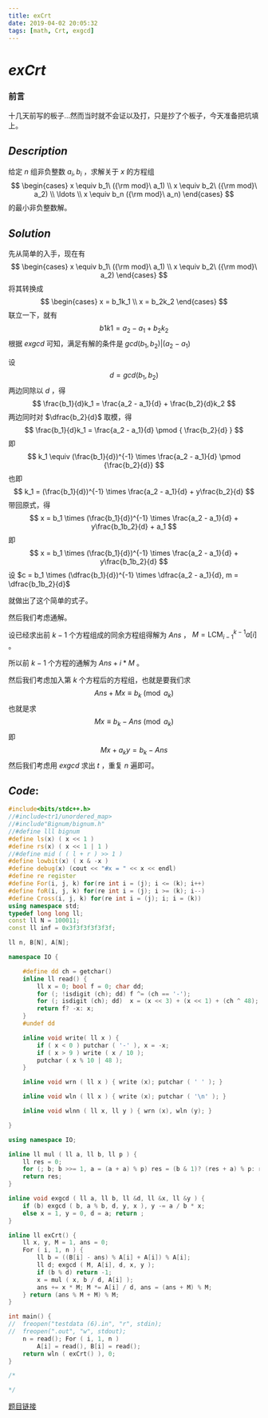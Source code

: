 ```yaml
---
title: exCrt
date: 2019-04-02 20:05:32
tags: [math, Crt, exgcd]
---
```


# $exCrt$



### 前言

十几天前写的板子...然而当时就不会证以及打，只是抄了个板子，今天准备把坑填上。



## $Description$

给定 $n$ 组非负整数 $a_i, b_i$ ，求解关于 $x$ 的方程组
$$
\begin{cases} x \equiv b_1\ ({\rm mod}\ a_1) \\ x \equiv b_2\ ({\rm mod}\ a_2) \\ \ldots \\ x \equiv b_n ({\rm mod}\ a_n) \end{cases}
$$
的最小非负整数解。



## $Solution$

先从简单的入手，现在有
$$
\begin{cases} x \equiv b_1\ ({\rm mod}\ a_1) \\ x \equiv b_2\ ({\rm mod}\ a_2) \end{cases}
$$
将其转换成
$$
\begin{cases} x = b_1k_1 \\ x = b_2k_2 \end{cases}
$$
联立一下，就有
$$
b1k1 = a_2 - a_1 + b_2k_2
$$
根据 $exgcd$ 可知，满足有解的条件是 $gcd (b_1, b_2) | (a_2 - a_1)$

设
$$
d = gcd(b_1, b_2)
$$
两边同除以 $d$ ，得
$$
\frac{b_1}{d}k_1 = \frac{a_2 - a_1}{d} + \frac{b_2}{d}k_2
$$
两边同时对 $\dfrac{b_2}{d}$ 取模，得
$$
\frac{b_1}{d}k_1 = \frac{a_2 - a_1}{d} \pmod { \frac{b_2}{d} }
$$
即
$$
k_1 \equiv (\frac{b_1}{d})^{-1} \times \frac{a_2 - a_1}{d} \pmod {\frac{b_2}{d}}
$$
也即
$$
k_1 = (\frac{b_1}{d})^{-1} \times \frac{a_2 - a_1}{d} + y\frac{b_2}{d}
$$
带回原式，得
$$
x = b_1 \times (\frac{b_1}{d})^{-1} \times \frac{a_2 - a_1}{d} + y\frac{b_1b_2}{d} + a_1
$$
即
$$
x = b_1 \times (\frac{b_1}{d})^{-1} \times \frac{a_2 - a_1}{d} + y\frac{b_1b_2}{d}
$$
设 $c = b_1 \times (\dfrac{b_1}{d})^{-1} \times \dfrac{a_2 - a_1}{d}, m = \dfrac{b_1b_2}{d}$

就做出了这个简单的式子。

然后我们考虑通解。

设已经求出前 $k - 1$ 个方程组成的同余方程组得解为 $Ans$ ， $M = \operatorname{LCM}_{i - 1}^{k - 1}a[i]$ 。

所以前 $k - 1$ 个方程的通解为 $Ans + i * M$ 。

然后我们考虑加入第 $k$ 个方程后的方程组，也就是要我们求
$$
Ans + Mx \equiv b_k \pmod {a_k}
$$
也就是求
$$
Mx \equiv b_k - Ans \pmod {a_k}
$$
即
$$
Mx + a_ky = b_k - Ans
$$
然后我们考虑用 $exgcd$ 求出 $t$ ，重复 $n$ 遍即可。



## $Code:$

```cpp
#include<bits/stdc++.h>
//#include<tr1/unordered_map>
//#include"Bignum/bignum.h"
//#define lll bignum
#define ls(x) ( x << 1 )
#define rs(x) ( x << 1 | 1 )
//#define mid ( ( l + r ) >> 1 )
#define lowbit(x) ( x & -x )
#define debug(x) (cout << "#x = " << x << endl)
#define re register
#define For(i, j, k) for(re int i = (j); i <= (k); i++)
#define foR(i, j, k) for(re int i = (j); i >= (k); i--)
#define Cross(i, j, k) for(re int i = (j); i; i = (k))
using namespace std;
typedef long long ll;
const ll N = 100011;
const ll inf = 0x3f3f3f3f3f3f;

ll n, B[N], A[N];

namespace IO {

	#define dd ch = getchar()
	inline ll read() {
		ll x = 0; bool f = 0; char dd;
		for (; !isdigit (ch); dd) f ^= (ch == '-');
		for (; isdigit (ch); dd)  x = (x << 3) + (x << 1) + (ch ^ 48);
		return f? -x: x;
	}
	#undef dd

	inline void write( ll x ) {
		if ( x < 0 ) putchar ( '-' ), x = -x;
		if ( x > 9 ) write ( x / 10 );
		putchar ( x % 10 | 48 );
	}

	inline void wrn ( ll x ) { write (x); putchar ( ' ' ); }

	inline void wln ( ll x ) { write (x); putchar ( '\n' ); }

	inline void wlnn ( ll x, ll y ) { wrn (x), wln (y); }

}

using namespace IO;

inline ll mul ( ll a, ll b, ll p ) {
	ll res = 0;
	for (; b; b >>= 1, a = (a + a) % p) res = (b & 1)? (res + a) % p: res;
	return res;
}

inline void exgcd ( ll a, ll b, ll &d, ll &x, ll &y ) {
    if (b) exgcd ( b, a % b, d, y, x ), y -= a / b * x;
    else x = 1, y = 0, d = a; return ;
}

inline ll exCrt() {
    ll x, y, M = 1, ans = 0;
    For ( i, 1, n ) {
        ll b = ((B[i] - ans) % A[i] + A[i]) % A[i];
        ll d; exgcd ( M, A[i], d, x, y );
        if (b % d) return -1;
        x = mul ( x, b / d, A[i] );
        ans += x * M; M *= A[i] / d, ans = (ans + M) % M;
    } return (ans % M + M) % M;
}

int main() {
//	freopen("testdata (6).in", "r", stdin);
//	freopen(".out", "w", stdout);
    n = read(); For ( i, 1, n ) 
		A[i] = read(), B[i] = read();
    return wln ( exCrt() ), 0;
}

/*

*/

```

[题目链接](<https://www.luogu.org/problemnew/show/P4777>)
